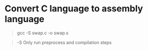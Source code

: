 # Convert C language to assembly language
> gcc -S swap.c -o swap.s

> -S  Only run preprocess and compilation steps

